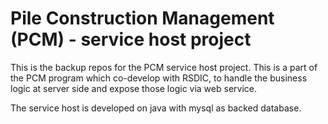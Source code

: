 # Pile Construction Management (PCM) - service host project

This is the backup repos for the PCM service host project. This is a part of the PCM program which co-develop with RSDIC, to handle the business logic at server side and expose those logic via web service.

The service host is developed on java with mysql as backed database.


